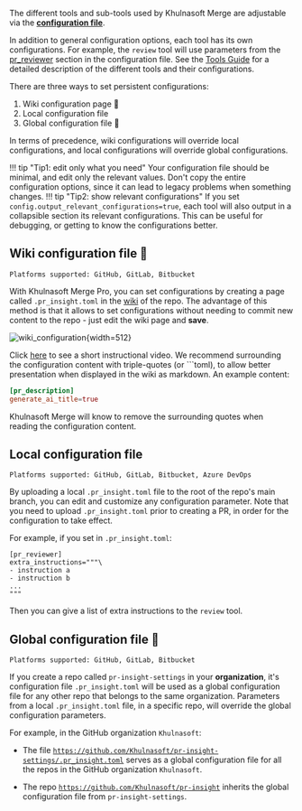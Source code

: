 The different tools and sub-tools used by Khulnasoft Merge are adjustable via the **[configuration file](https://github.com/Khulnasoft/pr-insight/blob/main/pr_insight/settings/configuration.toml)**.

In addition to general configuration options, each tool has its own configurations. For example, the `review` tool will use parameters from the [pr_reviewer](https://github.com/Khulnasoft/pr-insight/blob/main/pr_insight/settings/configuration.toml#L16) section in the configuration file.
See the [Tools Guide](https://khulnasoft-merge-docs.khulnasoft.com/tools/) for a detailed description of the different tools and their configurations.

There are three ways to set persistent configurations:

1. Wiki configuration page 💎
2. Local configuration file
3. Global configuration file 💎

In terms of precedence, wiki configurations will override local configurations, and local configurations will override global configurations.

!!! tip "Tip1: edit only what you need"
    Your configuration file should be minimal, and edit only the relevant values. Don't copy the entire configuration options, since it can lead to legacy problems when something changes.
!!! tip "Tip2: show relevant configurations"
    If you set `config.output_relevant_configurations=true`, each tool will also output in a collapsible section its relevant configurations. This can be useful for debugging, or getting to know the configurations better.

## Wiki configuration file 💎

`Platforms supported: GitHub, GitLab, Bitbucket`

With Khulnasoft Merge Pro, you can set configurations by creating a page called `.pr_insight.toml` in the [wiki](https://github.com/Khulnasoft/pr-insight/wiki/pr_insight.toml) of the repo. 
The advantage of this method is that it allows to set configurations without needing to commit new content to the repo - just edit the wiki page and **save**.


![wiki_configuration](https://khulnasoft.com/images/pr_insight/wiki_configuration.png){width=512}

Click [here](https://khulnasoft.com/images/pr_insight/wiki_configuration_pr_insight.mp4) to see a short instructional video. We recommend surrounding the configuration content with triple-quotes (or \`\`\`toml), to allow better presentation when displayed in the wiki as markdown.
An example content:

```toml
[pr_description]
generate_ai_title=true
```

Khulnasoft Merge will know to remove the surrounding quotes when reading the configuration content.

## Local configuration file

`Platforms supported: GitHub, GitLab, Bitbucket, Azure DevOps`


By uploading a local `.pr_insight.toml` file to the root of the repo's main branch, you can edit and customize any configuration parameter. Note that you need to upload `.pr_insight.toml` prior to creating a PR, in order for the configuration to take effect.

For example, if you set in `.pr_insight.toml`:

```
[pr_reviewer]
extra_instructions="""\
- instruction a
- instruction b
...
"""
```

Then you can give a list of extra instructions to the `review` tool.


## Global configuration file 💎

`Platforms supported: GitHub, GitLab, Bitbucket`

If you create a repo called `pr-insight-settings` in your **organization**, it's configuration file `.pr_insight.toml` will be used as a global configuration file for any other repo that belongs to the same organization.
Parameters from a local `.pr_insight.toml` file, in a specific repo, will override the global configuration parameters.

For example, in the GitHub organization `Khulnasoft`:

- The file [`https://github.com/Khulnasoft/pr-insight-settings/.pr_insight.toml`](https://github.com/Khulnasoft/pr-insight-settings/blob/main/.pr_insight.toml)  serves as a global configuration file for all the repos in the GitHub organization `Khulnasoft`.

- The repo [`https://github.com/Khulnasoft/pr-insight`](https://github.com/Khulnasoft/pr-insight/blob/main/.pr_insight.toml) inherits the global configuration file from `pr-insight-settings`.
